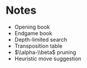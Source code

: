 # Notes

-   Opening book
-   Endgame book
-   Depth-limited search
-   Transposition table
-   $\\alpha-\\beta$ pruning
-   Heuristic move suggestion
